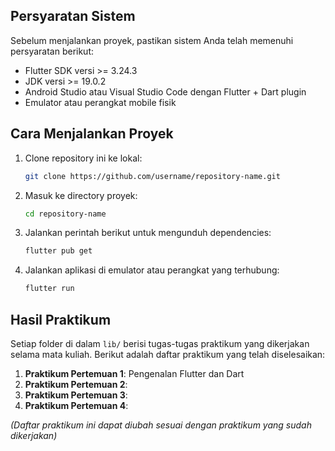 
## Persyaratan Sistem
Sebelum menjalankan proyek, pastikan sistem Anda telah memenuhi persyaratan berikut:
- Flutter SDK versi >= 3.24.3
- JDK versi >= 19.0.2
- Android Studio atau Visual Studio Code dengan Flutter + Dart plugin
- Emulator atau perangkat mobile fisik

## Cara Menjalankan Proyek
1. Clone repository ini ke lokal:
    ```bash
    git clone https://github.com/username/repository-name.git
    ```
2. Masuk ke directory proyek:
    ```bash
    cd repository-name
    ```
3. Jalankan perintah berikut untuk mengunduh dependencies:
    ```bash
    flutter pub get
    ```
4. Jalankan aplikasi di emulator atau perangkat yang terhubung:
    ```bash
    flutter run
    ```

## Hasil Praktikum
Setiap folder di dalam `lib/` berisi tugas-tugas praktikum yang dikerjakan selama mata kuliah. Berikut adalah daftar praktikum yang telah diselesaikan:
1. **Praktikum Pertemuan 1**: Pengenalan Flutter dan Dart
2. **Praktikum Pertemuan 2**: 
3. **Praktikum Pertemuan 3**: 
4. **Praktikum Pertemuan 4**: 

*(Daftar praktikum ini dapat diubah sesuai dengan praktikum yang sudah dikerjakan)*
